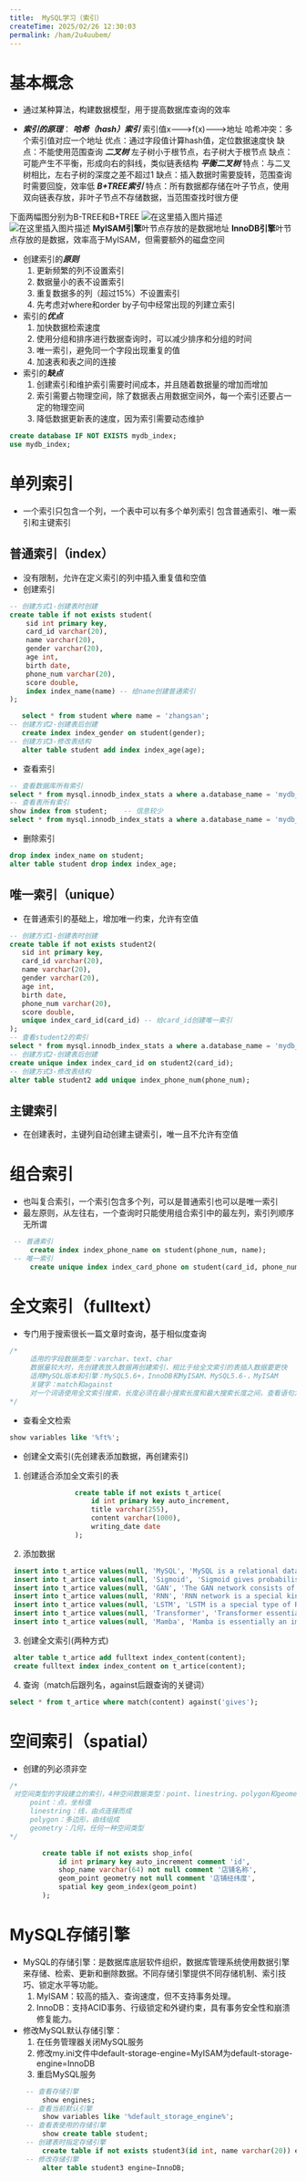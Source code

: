 ```yaml
---
title:  MySQL学习（索引）
createTime: 2025/02/26 12:30:03
permalink: /ham/2u4uubem/
---
```


# 基本概念
+ 通过某种算法，构建数据模型，用于提高数据库查询的效率

+ ***索引的原理***：
  ***哈希（hash）索引***
  索引值x--->f(x)--->地址
  哈希冲突：多个索引值对应一个地址
  优点：通过字段值计算hash值，定位数据速度快
  缺点：不能使用范围查询
  ***二叉树***
  左子树小于根节点，右子树大于根节点
  缺点：可能产生不平衡，形成向右的斜线，类似链表结构
  ***平衡二叉树***
  特点：与二叉树相比，左右子树的深度之差不超过1
  缺点：插入数据时需要旋转，范围查询时需要回旋，效率低
  ***B+TREE索引***
  特点：所有数据都存储在叶子节点，使用双向链表存放，非叶子节点不存储数据，当范围查找时很方便

下面两幅图分别为B-TREE和B+TREE
![在这里插入图片描述](../../../.vuepress/public/hamimg/M1.png)
![在这里插入图片描述](../../../.vuepress/public/hamimg/M2.png)
**MyISAM引擎**叶节点存放的是数据地址
**InnoDB引擎**叶节点存放的是数据，效率高于MyISAM，但需要额外的磁盘空间
+ 创建索引的***原则***
  1. 更新频繁的列不设置索引
  2. 数据量小的表不设置索引
  3. 重复数据多的列（超过15%）不设置索引
  4. 先考虑对where和order by子句中经常出现的列建立索引
+ 索引的***优点***
  1. 加快数据检索速度
  2. 使用分组和排序进行数据查询时，可以减少排序和分组的时间
  3. 唯一索引，避免同一个字段出现重复的值
  4. 加速表和表之间的连接
+ 索引的***缺点***
  1. 创建索引和维护索引需要时间成本，并且随着数据量的增加而增加
  2. 索引需要占物理空间，除了数据表占用数据空间外，每一个索引还要占一定的物理空间
  3. 降低数据更新表的速度，因为索引需要动态维护

```sql
create database IF NOT EXISTS mydb_index;
use mydb_index;
```
# 单列索引
+ 一个索引只包含一个列，一个表中可以有多个单列索引
  包含普通索引、唯一索引和主键索引
## 普通索引（index）
+ 没有限制，允许在定义索引的列中插入重复值和空值
+ 创建索引

```sql
-- 创建方式1-创建表时创建
create table if not exists student(
    sid int primary key,
    card_id varchar(20),
    name varchar(20),
    gender varchar(20),
    age int,
    birth date,
    phone_num varchar(20),
    score double,
    index index_name(name) -- 给name创建普通索引
);

   select * from student where name = 'zhangsan';
-- 创建方式2-创建表后创建
   create index index_gender on student(gender);
-- 创建方式3-修改表结构
   alter table student add index index_age(age);
```
+ 查看索引

```sql
-- 查看数据库所有索引
select * from mysql.innodb_index_stats a where a.database_name = 'mydb_index';
-- 查看表所有索引
show index from student;    -- 信息较少
select * from mysql.innodb_index_stats a where a.database_name = 'mydb_index' and a.table_name like 'student';    -- B+树索引
```
+ 删除索引

```sql
drop index index_name on student;
alter table student drop index index_age;
```
## 唯一索引（unique）
+ 在普通索引的基础上，增加唯一约束，允许有空值
```sql
-- 创建方式1-创建表时创建
create table if not exists student2(
   sid int primary key,
   card_id varchar(20),
   name varchar(20),
   gender varchar(20),
   age int,
   birth date,
   phone_num varchar(20),
   score double,
   unique index_card_id(card_id) -- 给card_id创建唯一索引
);
-- 查看student2的索引
select * from mysql.innodb_index_stats a where a.database_name = 'mydb_index' and a.table_name like 'student2';
-- 创建方式2-创建表后创建
create unique index index_card_id on student2(card_id);
-- 创建方式3-修改表结构
alter table student2 add unique index_phone_num(phone_num);
```
## 主键索引
+ 在创建表时，主键列自动创建主键索引，唯一且不允许有空值
# 组合索引
+ 也叫复合索引，一个索引包含多个列，可以是普通索引也可以是唯一索引
+ 最左原则，从左往右，一个查询时只能使用组合索引中的最左列，索引列顺序无所谓
```sql
 -- 普通索引
     create index index_phone_name on student(phone_num, name);
 -- 唯一索引
     create unique index index_card_phone on student(card_id, phone_num);
```
# 全文索引（fulltext）
+ 专门用于搜索很长一篇文章时查询，基于相似度查询

```sql
/*
     适用的字段数据类型：varchar、text、char
     数据量较大时，先创建表放入数据再创建索引，相比于给全文索引的表插入数据要更快
     适用MySQL版本和引擎：MySQL5.6+，InnoDB和MyISAM、MySQL5.6-，MyISAM
     关键字：match和against
     对一个词语使用全文索引搜索，长度必须在最小搜索长度和最大搜索长度之间，查看语句为：show variables like '%ft%';
*/
```

+ 查看全文检索

```sql
show variables like '%ft%';
```
+ 创建全文索引(先创建表添加数据，再创建索引)
1. 创建适合添加全文索引的表

```sql
                create table if not exists t_artice(
                    id int primary key auto_increment,
                    title varchar(255),
                    content varchar(1000),
                    writing_date date
                );
```
2. 添加数据


```sql
 insert into t_artice values(null, 'MySQL', 'MySQL is a relational database management system', '2024-01-23');
 insert into t_artice values(null, 'Sigmoid', 'Sigmoid gives probabilistic meaning to the output of neurons', '2024-02-23');
 insert into t_artice values(null, 'GAN', 'The GAN network consists of a generator and a discriminator, which work against each other to get the generator that can generate the most realistic new sample image', '2024-03-23');
 insert into t_artice values(null, 'RNN', 'RNN network is a special kind of neural network that can learn sequence data', '2024-04-23');
 insert into t_artice values(null, 'LSTM', 'LSTM is a special type of RNN that is capable of learning long-term dependent information', '2024-05-23');
 insert into t_artice values(null, 'Transformer', 'Transformer essentially spatializes sequence data through location coding', '2024-06-23');
 insert into t_artice values(null, 'Mamba', 'Mamba is essentially an improvement of the SSM model, letting go of the assumptions of linearity and time invariance', '2024-07-23');        
```
3. 创建全文索引(两种方式)

```sql
 alter table t_artice add fulltext index_content(content);
 create fulltext index index_content on t_artice(content);
```
4. 查询（match后跟列名，against后跟查询的关键词）

```sql
select * from t_artice where match(content) against('gives');
```
# 空间索引（spatial）
+ 创建的列必须非空

```sql
/*
 对空间类型的字段建立的索引，4种空间数据类型：point、linestring、polygon和geometry
     point：点，坐标值
     linestring：线，由点连接而成
     polygon：多边形，由线组成
     geometry：几何，任何一种空间类型
*/
```

```sql
        create table if not exists shop_info(
            id int primary key auto_increment comment 'id',
            shop_name varchar(64) not null comment '店铺名称',
            geom_point geometry not null comment '店铺经纬度',
            spatial key geom_index(geom_point)
        );
```
# MySQL存储引擎
+ MySQL的存储引擎：是数据库底层软件组织，数据库管理系统使用数据引擎来存储、检索、更新和删除数据。不同存储引擎提供不同存储机制、索引技巧、锁定水平等功能。
  1. MyISAM：较高的插入、查询速度，但不支持事务处理。
  2. InnoDB：支持ACID事务、行级锁定和外键约束，具有事务安全性和崩溃修复能力。
+ 修改MySQL默认存储引擎：
  1. 在任务管理器关闭MySQL服务
  2. 修改my.ini文件中default-storage-engine=MyISAM为default-storage-engine=InnoDB
  3. 重启MySQL服务
```sql
    -- 查看存储引擎
        show engines;
    -- 查看当前默认引擎
        show variables like '%default_storage_engine%';
    -- 查看表使用的存储引擎
        show create table student;
    -- 创建表时指定存储引擎
        create table if not exists student3(id int, name varchar(20)) engine=MyISAM;
    -- 修改存储引擎
        alter table student3 engine=InnoDB;
```

